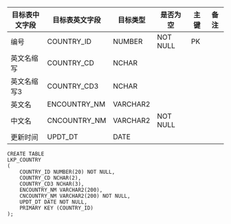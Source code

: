 <!--sec data-title="国家表" data-id="section0" data-show=true ces-->

| 目标表中文字段 | 目标表英文字段      | 目标类型     | 是否为空     | 主键   | 备注   |
| ------- | ------------ | -------- | -------- | ---- | ---- |
| 编号      | COUNTRY_ID   | NUMBER   | NOT NULL | PK   |      |
| 英文名缩写   | COUNTRY_CD   | NCHAR    |          |      |      |
| 英文名缩写3  | COUNTRY_CD3  | NCHAR    |          |      |      |
| 英文名     | ENCOUNTRY_NM | VARCHAR2 |          |      |      |
| 中文名     | CNCOUNTRY_NM | VARCHAR2 | NOT NULL |      |      |
| 更新时间    | UPDT_DT      | DATE     |          |      |      |



<!--endsec-->

<!--sec data-title="DDL" data-id="section1" data-show=true ces-->

    CREATE TABLE
    LKP_COUNTRY
    (
        COUNTRY_ID NUMBER(20) NOT NULL,
        COUNTRY_CD NCHAR(2),
        COUNTRY_CD3 NCHAR(3),
        ENCOUNTRY_NM VARCHAR2(200),
        CNCOUNTRY_NM VARCHAR2(200) NOT NULL,
        UPDT_DT DATE NOT NULL,
        PRIMARY KEY (COUNTRY_ID)
    );

<!--endsec-->

